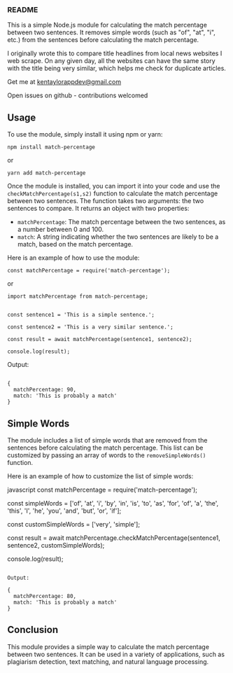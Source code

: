 
### README

This is a simple Node.js module for calculating the match percentage between two sentences. It removes simple words (such as "of", "at", "i", etc.) from the sentences before calculating the match percentage.

I originally wrote this to compare title headlines from local news websites I web scrape. On any given day, all the websites can have the same story with the title being very similar, which helps me check for duplicate articles.

Get me at kentaylorappdev@gmail.com

Open issues on github - contributions welcomed

## Usage

To use the module, simply install it using npm or yarn:

```
npm install match-percentage
```

or

```
yarn add match-percentage
```

Once the module is installed, you can import it into your code and use the `checkMatchPercentage(s1,s2)` function to calculate the match percentage between two sentences. The function takes two arguments: the two sentences to compare. It returns an object with two properties:

* `matchPercentage`: The match percentage between the two sentences, as a number between 0 and 100.
* `match`: A string indicating whether the two sentences are likely to be a match, based on the match percentage.

Here is an example of how to use the module:


```
const matchPercentage = require('match-percentage');
```

or

```
import matchPercentage from match-percentage;


const sentence1 = 'This is a simple sentence.';

const sentence2 = 'This is a very similar sentence.';

const result = await matchPercentage(sentence1, sentence2);

console.log(result);
```


Output:

```

{
  matchPercentage: 90,
  match: 'This is probably a match'
}
```

## Simple Words

The module includes a list of simple words that are removed from the sentences before calculating the match percentage. This list can be customized by passing an array of words to the `removeSimpleWords()` function.

Here is an example of how to customize the list of simple words:

javascript
const matchPercentage = require('match-percentage');

const simpleWords = ['of', 'at', 'i', 'by', 'in', 'is', 'to', 'as', 'for', 'of', 'a', 'the', 'this', 'I', 'he', 'you', 'and', 'but', 'or', 'if'];

const customSimpleWords = ['very', 'simple'];

const result = await matchPercentage.checkMatchPercentage(sentence1, sentence2, customSimpleWords);

console.log(result);
```

Output:

{
  matchPercentage: 80,
  match: 'This is probably a match'
}
```


## Conclusion

This module provides a simple way to calculate the match percentage between two sentences. It can be used in a variety of applications, such as plagiarism detection, text matching, and natural language processing.

